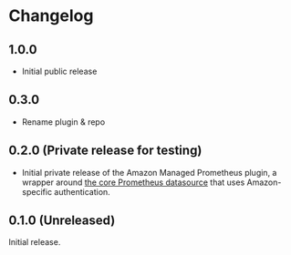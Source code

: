 # Changelog

## 1.0.0
- Initial public release

## 0.3.0
- Rename plugin & repo

## 0.2.0 (Private release for testing)
- Initial private release of the Amazon Managed Prometheus plugin, a wrapper around [the core Prometheus datasource](https://grafana.com/docs/grafana/latest/datasources/prometheus/) that uses Amazon-specific authentication.

## 0.1.0 (Unreleased)

Initial release.
